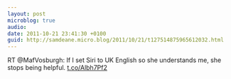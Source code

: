 ```yaml
---
layout: post
microblog: true
audio: 
date: 2011-10-21 23:41:30 +0100
guid: http://samdeane.micro.blog/2011/10/21/t127514875965612032.html
---
```

RT @MafVosburgh: If I set Siri to UK English so she understands me, she stops being helpful. [t.co/Albh7Pf2](http://t.co/Albh7Pf2)
